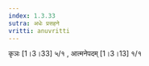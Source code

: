 ```yaml
---
index: 1.3.33
sutra: अधेः प्रसहने
vritti: anuvritti
---
```


 कृञः [1।3।33] ५/१ ,  आत्मनेपदम् [1।3।13] १/१ 